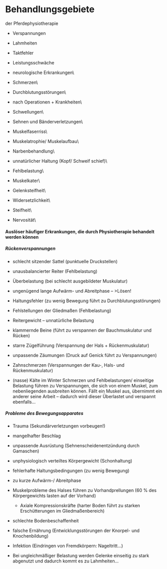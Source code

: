 # Behandlungsgebiete

der Pferdephysiotherapie

*  Verspannungen

*  Lahmheiten

*  Taktfehler

*  Leistungsschwäche

*  neurologische Erkrankungen\\

*  Schmerzen\\

*  Durchblutungsstörungen\\

*  nach Operationen + Krankheiten\\

*  Schwellungen\\

*  Sehnen und Bänderverletzungen\\

*  Muskelfaserriss\\

*  Muskelatrophie/ Muskelaufbau\\

*  Narbenbehandlung\\

*  unnatürlicher Haltung (Kopf/ Schweif  schief)\\

*  Fehlbelastung\\

*  Muskelkater\\

*  Gelenksteifheit\\

*  Widersetzlichkeit\\

*  Steifheit\\

*  Nervosität\\

#### Auslöser häufiger Erkrankungen, die durch Physiotherapie behandelt werden können

##### Rückenverspannungen

*  schlecht sitzender Sattel (punktuelle Druckstellen)

*  unausbalancierter Reiter (Fehlbelastung)

*  Überbelastung (bei schlecht ausgebildeter Muskulatur)

*  ungenügend lange Aufwärm- und Abreitphase – >Lösen!
*  Haltungsfehler (zu wenig Bewegung führt zu Durchblutungsstörungen)

*  Fehlstellungen der Gliedmaßen (Fehlbelastung)

*  Reitergewicht – unnatürliche Belastung

*  klammernde Beine (führt zu verspannen der Bauchmuskulatur und Rücken)

*  starre Zügelführung (Verspannung der Hals + Rückenmuskulatur)

*  unpassende Zäumungen (Druck auf Genick führt zu Verspannungen)

*  Zahnschmerzen (Verspannungen der Kau-, Hals- und Rückenmuskulatur)
*  (nasse) Kälte im Winter
Schmerzen und Fehlbelastungen/ einseitige Belastung führen zu Verspannungen, die sich von einem Muskel, zum nebenliegenden ausbreiten können. Fällt   ein Muskel aus, übernimmt ein anderer seine Arbeit – dadurch wird dieser Überlastet und verspannt ebenfalls...

##### Probleme des Bewegungsapparates

*  Trauma (Sekundärverletzungen vorbeugen!)

*  mangelhafter Beschlag

*  unpassende Ausrüstung (Sehnenscheidenentzündung durch Gamaschen)

*  unphysiologisch verteiltes Körpergewicht (Schonhaltung)

*  fehlerhafte Haltungsbedingungen (zu wenig Bewegung)

*  zu kurze Aufwärm-/ Abreitphase

*  Muskelprobleme des Halses führen zu Vorhandprellungen (60 % des Körpergewichts lasten auf der Vorhand)
   * Axiale Kompressionskräfte (harter Boden führt zu starken Erschütterungen im Gliedmaßenbereich)

*  schlechte Bodenbeschaffenheit

*  falsche Ernährung (Entwicklungsstörungen der Knorpel- und Knochenbildung)

*  Infektion (Eindringen von Fremdkörpern: Nageltritt...)

*  Bei ungleichmäßiger Belastung werden Gelenke einseitig zu stark abgenutzt und dadurch kommt es zu Lahmheiten...
